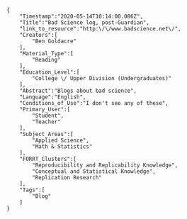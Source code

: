 
    {
        "Timestamp":"2020-05-14T10:14:00.086Z",
        "Title":"Bad Science log, post-Guardian",
        "link_to_resource":"http:\/\/www.badscience.net\/",
        "Creators":[
            "Ben Goldacre"
        ],
        "Material_Type":[
            "Reading"
        ],
        "Education_Level":[
            "College \/ Upper Division (Undergraduates)"
        ],
        "Abstract":"Blogs about bad science",
        "Language":"English",
        "Conditions_of_Use":"I don't see any of these",
        "Primary_User":[
            "Student",
            "Teacher"
        ],
        "Subject_Areas":[
            "Applied Science",
            "Math & Statistics"
        ],
        "FORRT_Clusters":[
            "Reproducibility and Replicability Knowledge",
            "Conceptual and Statistical Knowledge",
            "Replication Research"
        ],
        "Tags":[
            "Blog"
        ]
    }
